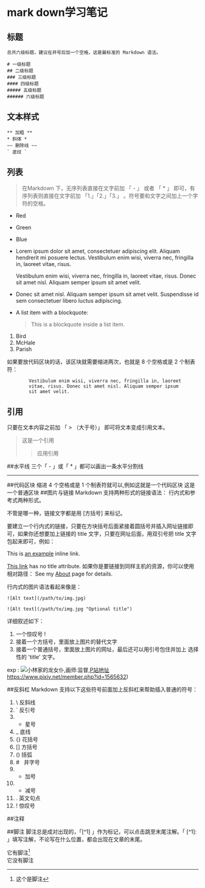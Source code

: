 # mark down学习笔记  

## 标题 
	总共六级标题，建议在井号后加一个空格，这是最标准的 Markdown 语法。

	# 一级标题
	## 二级标题
	### 三级标题
	#### 四级标题
	##### 五级标题
	###### 六级标题

## 文本样式
	** 加粗 **
	* 斜体 *
	~~ 删除线 ~~
	` 底纹 `

## 列表
>在Markdown 下，无序列表直接在文字前加 「 - 」 或者 「 * 」 即可，有序列表则直接在文字前加 「1.」「2.」「3.」 。符号要和文字之间加上一个字符的空格。  

*   Red
*   Green
*   Blue  

*   Lorem ipsum dolor sit amet, consectetuer adipiscing elit.
    Aliquam hendrerit mi posuere lectus. Vestibulum enim wisi,
    viverra nec, fringilla in, laoreet vitae, risus.
	
	Vestibulum enim wisi, viverra nec, fringilla in, laoreet
    vitae, risus. Donec sit amet nisl. Aliquam semper ipsum
    sit amet velit.
*   Donec sit amet nisl. Aliquam semper ipsum sit amet velit.
    Suspendisse id sem consectetuer libero luctus adipiscing.

*   A list item with a blockquote:

    > This is a blockquote
    > inside a list item.

1. Bird
11. McHale
111. Parish

如果要放代码区块的话，该区块就需要缩进两次，也就是 8 个空格或是 2 个制表符： 


			Vestibulum enim wisi, viverra nec, fringilla in, laoreet
		    vitae, risus. Donec sit amet nisl. Aliquam semper ipsum
		    sit amet velit.
		

## 引用
只要在文本内容之前加 「 > （大于号）」 即可将文本变成引用文本。
>这是一个引用
>>应用引用


##水平线
三个「 - 」或「 * 」都可以画出一条水平分割线
***
##代码区块
	缩进 4 个空格或是 1 个制表符就可以,例如这就是一个代码区块
这是一个普通区块
##图片与链接
Markdown 支持两种形式的链接语法： 行内式和参考式两种形式。

不管是哪一种，链接文字都是用 [方括号] 来标记。

要建立一个行内式的链接，只要在方块括号后面紧接着圆括号并插入网址链接即可，如果你还想要加上链接的 title 文字，只要在网址后面，用双引号把 title 文字包起来即可，例如：

This is [an example](http://example.com/ "Title") inline link.

[This link](http://example.net/) has no title attribute.
如果你是要链接到同样主机的资源，你可以使用相对路径：
See my [About](/about/) page for details.

行内式的图片语法看起来像是：

	![Alt text](/path/to/img.jpg)
	
	![Alt text](/path/to/img.jpg "Optional title")

详细叙述如下：

1.    一个惊叹号 !
2.    接着一个方括号，里面放上图片的替代文字
3.    接着一个普通括号，里面放上图片的网址，最后还可以用引号包住并加上 选择性的 'title' 文字。

exp : ![小林家的龙女仆](/pic/1.jpg),画师:监督,[P站地址]()https://www.pixiv.net/member.php?id=1565632)

##反斜杠
Markdown 支持以下这些符号前面加上反斜杠来帮助插入普通的符号：  

1.	\   反斜线
2.	`   反引号
3.	*   星号
4.	_   底线
5.	{}  花括号
6.	[]  方括号
7.	()  括弧
8.	\#   井字号
9.	+   加号
10.	-   减号
11.	.   英文句点
12.	!   惊叹号

##注释
	<!--注释-->
  
##脚注
	脚注总是成对出现的，「[^1] 」作为标记，可以点击跳至末尾注解。「 [^1]: 」填写注解，不论写在什么位置，都会出现在文章的末尾。  

它有脚注[^11]  
它没有脚注
[^11]:这个是脚注

